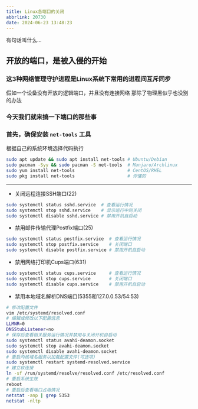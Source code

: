 ```yaml
---
title: Linux各端口的关闭
abbrlink: 20730
date: 2024-06-23 13:48:23
---
```


有句话叫什么...

## 开放的端口，是被入侵的开始

### 这3种网络管理守护进程是Linux系统下常用的进程间互斥同步

假如一个设备没有开放的逻辑端口，并且没有连接网络
那除了物理黑似乎也没别的办法

### 今天我们就来搞一下端口的那些事

### 首先，确保安装 `net-tools` 工具

根据自己的系统环境选择代码执行

```bash
sudo apt update && sudo apt install net-tools # Ubuntu/Debian
sudo pacman -Syy && sudo pacman -S net-tools  # Manjaro/Archlinux
sudo yum install net-tools                    # CentOS/RHEL
sudo pkg install net-tools                    # 你懂的
```

---

- 关闭远程连接SSH端口(22)

```bash
sudo systemctl status sshd.service  # 查看运行情况
sudo systemctl stop sshd.service    # 显示运行中则关闭
sudo systemctl disable sshd.service # 禁用开机自启动
```

- 禁用邮件传输代理Postfix端口(25)

```bash
sudo systemctl status postfix.service  # 查看运行情况
sudo systemctl stop postfix.service    # 关闭端口
sudo systemctl disable postfix.service # 禁用开机自启动
```

- 禁用网络打印机Cups端口(631)

```bash
sudo systemctl status cups.service     # 查看运行情况
sudo systemctl stop cups.service       # 关闭端口
sudo systemctl disable cups.service    # 禁用开机自启动
```

- 禁用本地域名解析DNS端口(5355和127.0.0.53/54:53)

```bash
# 修改配置文件
vim /etc/systemd/resolved.conf
# 编辑或修改以下配置信息
LLMNR=0
DNSStubListener=no
# 保存后查看相关服务运行情况并禁用与关闭开机自启动
sudo systemctl status avahi-deamon.socket
sudo systemctl stop avahi-deamon.socket
sudo systemctl disable avahi-deamon.socket
# 重启内核域名服务以加载配置文件(可选项)
sudo systemctl restart systemd-resolved.service
# 建立软连接
ln -sf /run/systemd/resolve/resolved.conf /etc/resolved.conf
# 重启系统生效
reboot
# 重启后查看端口占用情况
netstat -anp | grep 5353
netstat -nltp
```